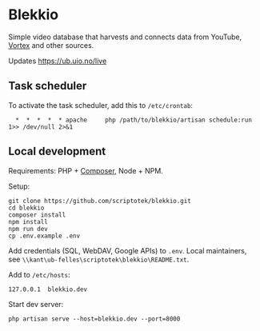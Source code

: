 # Blekkio

Simple video database that harvests and connects data from YouTube,
[Vortex](https://www.uio.no/english/services/it/web/vortex/) and other sources.

Updates https://ub.uio.no/live

## Task scheduler

To activate the task scheduler, add this to `/etc/crontab`:

      *  *  *  *  * apache     php /path/to/blekkio/artisan schedule:run 1>> /dev/null 2>&1

## Local development

Requirements: PHP + [Composer](https://getcomposer.org), Node + NPM.

Setup:

	git clone https://github.com/scriptotek/blekkio.git
	cd blekkio
	composer install
	npm install
	npm run dev
	cp .env.example .env

Add credentials (SQL, WebDAV, Google APIs) to `.env`.
Local maintainers, see `\\kant\ub-felles\scriptotek\blekkio\README.txt`.

Add to `/etc/hosts`:

	127.0.0.1  blekkio.dev

Start dev server:

	php artisan serve --host=blekkio.dev --port=8000


